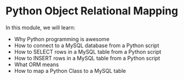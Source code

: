 # Python Object Relational Mapping

In this module, we will learn:

 - Why Python programming is awesome
 - How to connect to a MySQL database from a Python script
 - How to SELECT rows in a MySQL table from a Python script
 - How to INSERT rows in a MySQL table from a Python script
 - What ORM means
 - How to map a Python Class to a MySQL table
